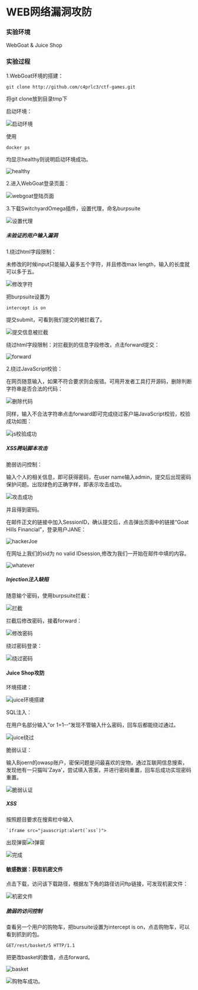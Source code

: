 # WEB网络漏洞攻防

### 实验环境

WebGoat & Juice Shop

### 实验过程

1.WebGoat环境的搭建：

```
git clone http://github.com/c4prlc3/ctf-games.git
```

将git clone放到目录tmp下

启动环境：

![启动环境](./images/启动环境.png)  

使用

```
docker ps
```

均显示healthy则说明启动环境成功。  

![healthy](./images/healthy.png)  

2.进入WebGoat登录页面：  

![webgoat登陆页面](./images/webgoat登陆页面.png)  

3.下载SwitchyardOmega插件，设置代理，命名burpsuite  

![设置代理](./images/设置代理.png)  

##### 未验证的用户输入漏洞

1.绕过html字段限制：  

未修改的时候input只能输入最多五个字符，并且修改max length，输入的长度就可以多于五。  

![修改字符](./images/修改字符.png)  

把burpsuite设置为

```
intercept is on
```

提交submit，可看到我们提交的被拦截了。  

![提交信息被拦截](./images/提交信息被拦截.png)  

绕过html字段限制：对拦截到的信息字段修改，点击forward提交：

![forward](./images/forward.png)  

2.绕过JavaScript校验：  

在网页随意输入，如果不符合要求则会报错。可用开发者工具打开源码，删除判断字符串是否合法的代码：  

![删除代码](./images/删除代码.png)  

同样，输入不合法字符串点击forward即可完成绕过客户端JavaScript校验，校验成功如图：  

![js校验成功](./images/js校验成功.png)  

##### XSS跨站脚本攻击

脆弱访问控制：  

输入个人的相关信息，即可获得密码，在user name输入admin，提交后出现密码保护问题。出现绿色的正确字样，即表示攻击成功。

![攻击成功](./images/攻击成功.png)  

并且得到密码。  

在邮件正文的链接中加入SessionID，确认提交后，点击弹出页面中的链接“Goat Hills Financial”，登录用户JANE：  

![hackerJoe](./images/hackerJoe.png)  

在网址上我们的sid为 no valid IDsession,修改为我们一开始在邮件中填的内容。  

![whatever](./images/whatever.png)  

##### Injection注入缺陷

随意输个密码，使用burpsuite拦截：

![拦截](./images/拦截.png)  

拦截后修改密码，接着forward：  

![修改密码](./images/修改密码.png)  

绕过密码登录：

![绕过密码](./images/绕过密码.png)  

#### Juice Shop攻防

环境搭建：

![juice环境搭建](./images/juice环境搭建.png)

SQL注入：  

在用户名部分输入”or 1=1--“发现不管输入什么密码，回车后都能绕过通过。  

![juice绕过](./images/juice绕过.png)  

脆弱认证：  

输入Bjoern的owasp账户，密保问题是问最喜欢的宠物，通过互联网信息搜索，发现他有一只猫叫'Zaya'，尝试填入答案，并进行密码重置，回车后成功实现密码重置。  

![脆弱认证](./images/脆弱认证.png)  

##### XSS

按照题目要求在搜索栏中输入  

```
`iframe src="javascript:alert(`xss`)">
```

出现弹窗![t弹窗](./images/t弹窗.png)  

![完成](./images/完成.png)  

#### 敏感数据：获取机密文件

点击下载，访问该下载路径，根据左下角的路径访问ftp链接，可发现机密文件：  

![机密文件](./images/机密文件.png)  



##### 脆弱的访问控制

查看另一个用户的购物车，把bursuite设置为intercept is on，点击购物车，可以看到抓到的包。  

```
GET/rest/basket/5 HTTP/1.1
```

把更改basket的数值，点击forward。  

![basket](./images/basket.png)  

![购物车](./images/购物车.png)成功。  
